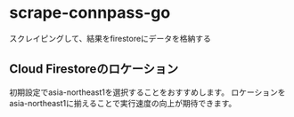 # scrape-connpass-go

スクレイピングして、結果をfirestoreにデータを格納する

## Cloud Firestoreのロケーション
初期設定でasia-northeast1を選択することをおすすめします。 ロケーションをasia-northeast1に揃えることで実行速度の向上が期待できます。
